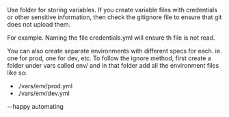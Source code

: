 Use folder for storing variables. If you create variable files with credentials or other sensitive information, then check the gitignore file to ensure that git does not upload them. 

For example. Naming the file credentials.yml will ensure th file is not read. 

You can also create separate environments with different specs for each. ie. one for prod, one for dev, etc. To follow the ignore method, first create a folder under vars called env/ and in that
folder add all the environment files like so:

- ./vars/env/prod.yml
- ./vars/env/dev.yml


--happy automating